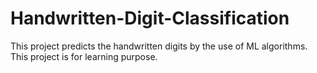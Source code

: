 # Handwritten-Digit-Classification
This project predicts the handwritten digits by the use of ML algorithms. This project is for learning purpose.
